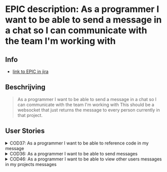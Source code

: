# EPIC description: As a programmer I want to be able to send a message in a chat so I can communicate with the team I'm working with

## Info
* [link to EPIC in jira](https://codelaborative.atlassian.net/browse/COD-35)


## Beschrijving 
> As a programmer I want to be able to send a message in a chat so I can communicate with the team I'm working with
> This should be a websocket that just returns the message to every person currently in that project.
<!-- {beschrijving van {TYPE}}
> voorbeeld: As a programmer i want to be able to delete a file on the frontend.
> This should send a request with the projectId and {file Identifyer} to the backend after which the backend should look for the project with this id, 
> grab the latest version of the project out of the cache and delete the file if the project contains the {file Identifyer}. 
> Then an (succes) response shoud be returned -->


## User Stories
<details>
<summary>COD37: As a programmer I want to be able to reference code in my message</summary>

* [User Story description](https://github.com/webbasedcode/documentation/blob/main/doc/user_stories/COD37.md)
* [Link to jira](https://codelaborative.atlassian.net/browse/COD-37)
</details>


<details>
<summary>COD36: As a programmer I want to be able to send messages</summary>

* [User Story description](https://github.com/webbasedcode/documentation/blob/main/doc/user_stories/COD36.md)
* [Link to jira](https://codelaborative.atlassian.net/browse/COD-36)
</details>


<details>
<summary>COD46: As a programmer I want to be able to view other users messages in my projects messages</summary>

* [User Story description](https://github.com/webbasedcode/documentation/blob/main/doc/user_stories/COD46.md)
* [Link to jira](https://codelaborative.atlassian.net/browse/COD-46)
</details>
